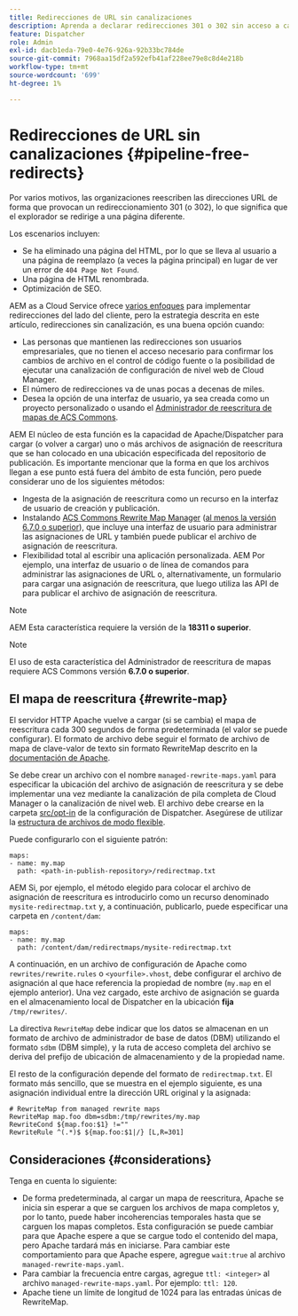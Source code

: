 ```yaml
---
title: Redirecciones de URL sin canalizaciones
description: Aprenda a declarar redirecciones 301 o 302 sin acceso a canalizaciones Git o Cloud Manager.
feature: Dispatcher
role: Admin
exl-id: dacb1eda-79e0-4e76-926a-92b33bc784de
source-git-commit: 7968aa15df2a592efb41af228ee79e8c8d4e218b
workflow-type: tm+mt
source-wordcount: '699'
ht-degree: 1%

---
```


# Redirecciones de URL sin canalizaciones {#pipeline-free-redirects}

Por varios motivos, las organizaciones reescriben las direcciones URL de forma que provocan un redireccionamiento 301 (o 302), lo que significa que el explorador se redirige a una página diferente.

Los escenarios incluyen:

* Se ha eliminado una página del HTML, por lo que se lleva al usuario a una página de reemplazo (a veces la página principal) en lugar de ver un error de `404 Page Not Found`.
* Una página de HTML renombrada.
* Optimización de SEO.

AEM as a Cloud Service ofrece [varios enfoques](https://experienceleague.adobe.com/en/docs/experience-manager-learn/foundation/administration/url-redirection) para implementar redirecciones del lado del cliente, pero la estrategia descrita en este artículo, redirecciones sin canalización, es una buena opción cuando:

* Las personas que mantienen las redirecciones son usuarios empresariales, que no tienen el acceso necesario para confirmar los cambios de archivo en el control de código fuente o la posibilidad de ejecutar una canalización de configuración de nivel web de Cloud Manager.
* El número de redirecciones va de unas pocas a decenas de miles.
* Desea la opción de una interfaz de usuario, ya sea creada como un proyecto personalizado o usando el [Administrador de reescritura de mapas de ACS Commons](https://adobe-consulting-services.github.io/acs-aem-commons/features/redirect-map-manager/index.html).

AEM El núcleo de esta función es la capacidad de Apache/Dispatcher para cargar (o volver a cargar) uno o más archivos de asignación de reescritura que se han colocado en una ubicación especificada del repositorio de publicación. Es importante mencionar que la forma en que los archivos llegan a ese punto está fuera del ámbito de esta función, pero puede considerar uno de los siguientes métodos:

* Ingesta de la asignación de reescritura como un recurso en la interfaz de usuario de creación y publicación.
* Instalando [ACS Commons Rewrite Map Manager](https://adobe-consulting-services.github.io/acs-aem-commons/features/redirect-map-manager/index.html) ([al menos la versión 6.7.0 o superior](https://github.com/Adobe-Consulting-Services/acs-aem-commons/releases)), que incluye una interfaz de usuario para administrar las asignaciones de URL y también puede publicar el archivo de asignación de reescritura.
* Flexibilidad total al escribir una aplicación personalizada. AEM Por ejemplo, una interfaz de usuario o de línea de comandos para administrar las asignaciones de URL o, alternativamente, un formulario para cargar una asignación de reescritura, que luego utiliza las API de para publicar el archivo de asignación de reescritura.

>[!NOTE]
> AEM Esta característica requiere la versión de la **18311 o superior**.

>[!NOTE]
> El uso de esta característica del Administrador de reescritura de mapas requiere ACS Commons versión **6.7.0 o superior**.

## El mapa de reescritura {#rewrite-map}

El servidor HTTP Apache vuelve a cargar (si se cambia) el mapa de reescritura cada 300 segundos de forma predeterminada (el valor se puede configurar). El formato de archivo debe seguir el formato de archivo de mapa de clave-valor de texto sin formato RewriteMap descrito en la [documentación de Apache](https://httpd.apache.org/docs/2.4/rewrite/rewritemap.html#txt).

Se debe crear un archivo con el nombre `managed-rewrite-maps.yaml` para especificar la ubicación del archivo de asignación de reescritura y se debe implementar una vez mediante la canalización de pila completa de Cloud Manager o la canalización de nivel web. El archivo debe crearse en la carpeta [src/opt-in](https://github.com/adobe/aem-project-archetype/tree/develop/src/main/archetype/dispatcher.cloud/src/opt-in) de la configuración de Dispatcher. Asegúrese de utilizar la [estructura de archivos de modo flexible](/help/implementing/dispatcher/validation-debug.md#flexible-mode-file-structure).

Puede configurarlo con el siguiente patrón:

```
maps:
- name: my.map
  path: <path-in-publish-repository>/redirectmap.txt
```

AEM Si, por ejemplo, el método elegido para colocar el archivo de asignación de reescritura es introducirlo como un recurso denominado `mysite-redirectmap.txt` y, a continuación, publicarlo, puede especificar una carpeta en `/content/dam`:

```
maps:
- name: my.map
  path: /content/dam/redirectmaps/mysite-redirectmap.txt
```

A continuación, en un archivo de configuración de Apache como `rewrites/rewrite.rules` o `<yourfile>.vhost`, debe configurar el archivo de asignación al que hace referencia la propiedad de nombre (`my.map` en el ejemplo anterior). Una vez cargado, este archivo de asignación se guarda en el almacenamiento local de Dispatcher en la ubicación **fija** `/tmp/rewrites/`.

La directiva `RewriteMap` debe indicar que los datos se almacenan en un formato de archivo de administrador de base de datos (DBM) utilizando el formato `sdbm` (DBM simple), y la ruta de acceso completa del archivo se deriva del prefijo de ubicación de almacenamiento y de la propiedad name.

El resto de la configuración depende del formato de `redirectmap.txt`. El formato más sencillo, que se muestra en el ejemplo siguiente, es una asignación individual entre la dirección URL original y la asignada:

```
# RewriteMap from managed rewrite maps
RewriteMap map.foo dbm=sdbm:/tmp/rewrites/my.map
RewriteCond ${map.foo:$1} !=""
RewriteRule ^(.*)$ ${map.foo:$1|/} [L,R=301]
```


## Consideraciones {#considerations}

Tenga en cuenta lo siguiente:

* De forma predeterminada, al cargar un mapa de reescritura, Apache se inicia sin esperar a que se carguen los archivos de mapa completos y, por lo tanto, puede haber incoherencias temporales hasta que se carguen los mapas completos. Esta configuración se puede cambiar para que Apache espere a que se cargue todo el contenido del mapa, pero Apache tardará más en iniciarse. Para cambiar este comportamiento para que Apache espere, agregue `wait:true` al archivo `managed-rewrite-maps.yaml`.
* Para cambiar la frecuencia entre cargas, agregue `ttl: <integer>` al archivo `managed-rewrite-maps.yaml`. Por ejemplo: `ttl: 120`.
* Apache tiene un límite de longitud de 1024 para las entradas únicas de RewriteMap.
